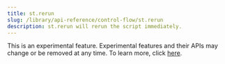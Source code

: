 ```yaml
---
title: st.rerun
slug: /library/api-reference/control-flow/st.rerun
description: st.rerun will rerun the script immediately.
---
```


<Important>

This is an experimental feature. Experimental features and their APIs may change or be removed at any time. To learn more, click [here](/library/advanced-features/prerelease#experimental-features).

</Important>

<Autofunction function="streamlit.rerun" />
